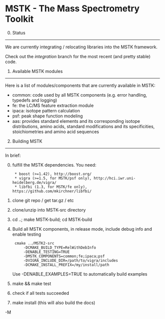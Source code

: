 MSTK - The Mass Spectrometry Toolkit
====================================

0. Status
---------

We are currently integrating / relocating libraries into the MSTK framework.

Check out the *integration* branch for the most recent (and pretty stable) code.


1. Available MSTK modules
----------------------------

Here is a list of modules/components that are currently available in MSTK:

* common: code used by all MSTK components (e.g. error handling, typedefs and
  logging)
* fe: the LC/MS feature extraction module
* ipaca: isotope pattern calculation
* psf: peak shape function modeling
* aas: provides standard elements and its corresponding isotope distributions,
  amino acids, standard modifications and its specificities, stoichiometries and
  amino acid sequences

2. Building MSTK
----------------

In brief:

0. fulfill the MSTK dependencies. You need: 

        * boost (>=1.42), http://boost.org/
        * vigra (>=1.5, for MSTK/psf only), http://hci.iwr.uni-heidelberg.de/vigra/
        * libfbi (1.3, for MSTK/fe only), https://github.com/mkirchner/libfbi/

1. clone git repo / get tar.gz / etc
2. clone/unzip into MSTK-src directory
3. cd ..; make MSTK-build; cd MSTK-build
4. Build all MSTK components, in release mode, include debug info and enable testing

        cmake ../MSTK2-src 
            -DCMAKE_BUILD_TYPE=RelWithDebInfo 
            -DENABLE_TESTING=TRUE
            -DMSTK_COMPONENTS=common;fe;ipaca;psf
            -DVIGRA_INCLUDE_DIR=/path/to/vigra/includes
            -DCMAKE_INSTALL_PREFIX=/my/install/path

   Use -DENABLE_EXAMPLES=TRUE to automatically build examples

5. make && make test
6. check if all tests succeeded
7. make install (this will also build the docs)

-M

